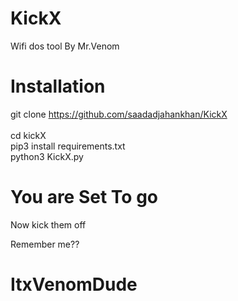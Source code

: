 # KickX
Wifi dos tool By Mr.Venom

# Installation
git clone https://github.com/saadadjahankhan/KickX</br>
</br>cd kickX
</br>pip3 install requirements.txt
</br>python3 KickX.py

# You are Set To go
Now kick them off</br>

Remember me??</br>
# ItxVenomDude
